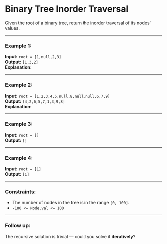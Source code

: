 # Binary Tree Inorder Traversal

Given the root of a binary tree, return the inorder traversal of its nodes' values.

---

### Example 1:

**Input:** `root = [1,null,2,3]`  
**Output:** `[1,3,2]`  
**Explanation:**  

---

### Example 2:

**Input:** `root = [1,2,3,4,5,null,8,null,null,6,7,9]`  
**Output:** `[4,2,6,5,7,1,3,9,8]`  
**Explanation:**  

---

### Example 3:

**Input:** `root = []`  
**Output:** `[]`

---

### Example 4:

**Input:** `root = [1]`  
**Output:** `[1]`

---

### Constraints:
- The number of nodes in the tree is in the range `[0, 100]`.
- `-100 <= Node.val <= 100`

---

### Follow up:
The recursive solution is trivial — could you solve it **iteratively**?